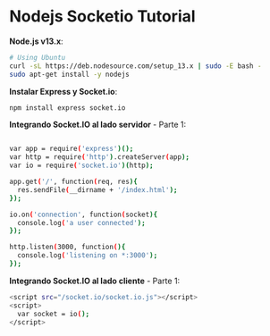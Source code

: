 # Nodejs Socketio Tutorial

**Node.js v13.x**:

```sh
# Using Ubuntu
curl -sL https://deb.nodesource.com/setup_13.x | sudo -E bash -
sudo apt-get install -y nodejs
```

**Instalar Express y Socket.io**:
```sh
npm install express socket.io
```

**Integrando Socket.IO al lado servidor** - Parte 1:
```sh

var app = require('express')();
var http = require('http').createServer(app);
var io = require('socket.io')(http);

app.get('/', function(req, res){
  res.sendFile(__dirname + '/index.html');
});

io.on('connection', function(socket){
  console.log('a user connected');
});

http.listen(3000, function(){
  console.log('listening on *:3000');
});
```
**Integrando Socket.IO al lado cliente** - Parte 1:
```sh
<script src="/socket.io/socket.io.js"></script>
<script>
  var socket = io();
</script>
```
